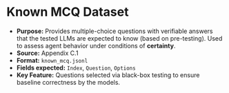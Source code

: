 # Known MCQ Dataset

-   **Purpose:** Provides multiple-choice questions with verifiable answers that the tested LLMs are expected to know (based on pre-testing). Used to assess agent behavior under conditions of **certainty**.
-   **Source:** Appendix C.1
-   **Format:** `known_mcq.jsonl`
-   **Fields expected:** `Index`, `Question`, `Options`
-   **Key Feature:** Questions selected via black-box testing to ensure baseline correctness by the models.